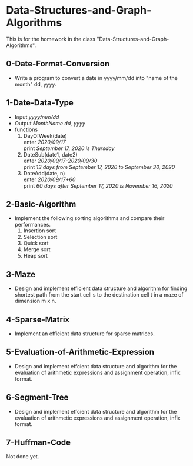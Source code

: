 # Data-Structures-and-Graph-Algorithms
This is for the homework in the class "Data-Structures-and-Graph-Algorithms".

## 0-Date-Format-Conversion
* Write a program to convert a date in yyyy/mm/dd into "name of the month" dd, yyyy.

## 1-Date-Data-Type
* Input *yyyy/mm/dd*
* Output *MonthName dd, yyyy*
* functions
  1. DayOfWeek(date)  
    enter *2020/09/17*  
    print *September 17, 2020 is Thursday*
  2. DateSub(date1, date2)  
    enter *2020/09/17-2020/09/30*  
    print *13 days from September 17, 2020 to September 30, 2020*
  3. DateAdd(date, n)  
    enter *2020/09/17+60*  
    print *60 days after September 17, 2020 is November 16, 2020*

## 2-Basic-Algorithm
* Implement the following sorting algorithms and compare their performances.
  1. Insertion sort
  2. Selection sort
  3. Quick sort
  4. Merge sort
  5. Heap sort

## 3-Maze
* Design and implement efficient data structure and algorithm for finding shortest path from the start cell s to the destination cell t in a maze of dimension m x
n.

## 4-Sparse-Matrix
* Implement an efficient data structure for sparse matrices.

## 5-Evaluation-of-Arithmetic-Expression
* Design and implement effcient data structure and algorithm for the evaluation of arithmetic expressions and assignment operation, infix format.

## 6-Segment-Tree
* Design and implement effcient data structure and algorithm for the evaluation of arithmetic expressions and assignment operation, infix format.

## 7-Huffman-Code
Not done yet.
